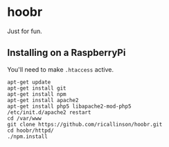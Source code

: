# hoobr

Just for fun.

## Installing on a RaspberryPi

You'll need to make `.htaccess` active.

	apt-get update
	apt-get install git
	apt-get install npm
	apt-get install apache2
	apt-get install php5 libapache2-mod-php5
	/etc/init.d/apache2 restart
	cd /var/www
	git clone https://github.com/ricallinson/hoobr.git
	cd hoobr/httpd/
	./npm.install
